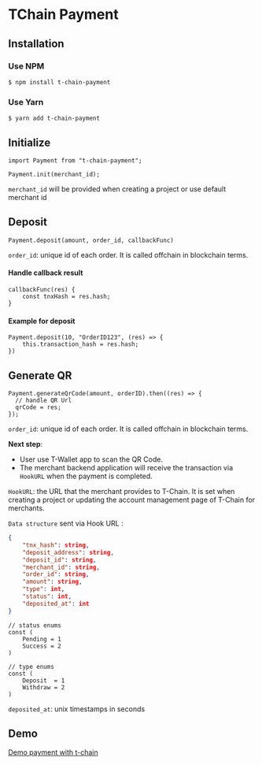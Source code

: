 # TChain Payment

## Installation

### Use NPM

```
$ npm install t-chain-payment
```

### Use Yarn
```
$ yarn add t-chain-payment
```

## Initialize

```
import Payment from "t-chain-payment";

Payment.init(merchant_id);
```

`merchant_id` will be provided when creating a project or use default merchant id  


## Deposit

```
Payment.deposit(amount, order_id, callbackFunc)
```

`order_id`: unique id of each order. It is called offchain in blockchain terms. 

#### Handle callback result  
```
callbackFunc(res) {
    const tnxHash = res.hash;
}
```

#### Example for deposit
```
Payment.deposit(10, "OrderID123", (res) => {
    this.transaction_hash = res.hash;
})
```

## Generate QR
```
Payment.generateQrCode(amount, orderID).then((res) => {
  // handle QR Url
  qrCode = res;
});
```

`order_id`: unique id of each order. It is called offchain in blockchain terms. 

**Next step**: 
- User use T-Wallet app to scan the QR Code.
- The merchant backend application will receive the transaction via `HookURL` when the payment is completed.

`HookURL`: the URL that the merchant provides to T-Chain. It is set when creating a project or updating the account management page of T-Chain for merchants.

`Data structure` sent via Hook URL :
```json
{
	"tnx_hash": string,
	"deposit_address": string,
	"deposit_id": string,
	"merchant_id": string,
	"order_id": string,
	"amount": string,
	"type": int, 
	"status": int,
	"deposited_at": int
}
```
```
// status enums
const (
	Pending = 1
	Success = 2
)

// type enums
const (
	Deposit  = 1
	Withdraw = 2
)
```

`deposited_at`: unix timestamps in seconds

## Demo

[Demo payment with t-chain](https://github.com/tokoinofficial/t-chain-payment-js-example.git)

